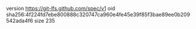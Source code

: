 version https://git-lfs.github.com/spec/v1
oid sha256:4f224fd7ebe800888c320747ca960e4fe45e39f85f3bae89ee0b209542ada4f6
size 235
